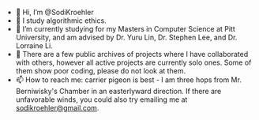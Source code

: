 - 👋 Hi, I’m @SodiKroehler
- 👀 I study algorithmic ethics. 
- 🌱 I’m currently studying for my Masters in Computer Science at Pitt University, and am advised by Dr. Yuru Lin, Dr. Stephen Lee, and Dr. Lorraine Li.
- 💞️ There are a few public archives of projects where I have collaborated with others, however all active projects are currently solo ones. Some of them show poor coding, please do not look at them.
- 📫 How to reach me: carrier pigeon is best - I am three hops from Mr. Berniwisky's Chamber in an easterlyward direction. If there are unfavorable winds, you could also try emailing me at sodikroehler@gmail.com.

<!---
SodiKroehler/SodiKroehler is a ✨ special ✨ repository because its `README.md` (this file) appears on your GitHub profile.
You can click the Preview link to take a look at your changes.
--->
